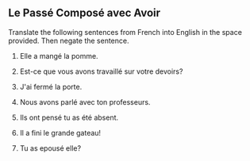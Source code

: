 ## **Le Passé Composé avec Avoir**

Translate the following sentences from French into English in the space provided. Then negate the sentence.

1. Elle a mangé la pomme.

2. Est-ce que vous avons travaillé sur votre devoirs?

3. J'ai fermé la porte.

4. Nous avons parlé avec ton professeurs.

5. Ils ont pensé tu as été absent.

6. Il a fini le grande gateau!

7. Tu as epousé elle?
